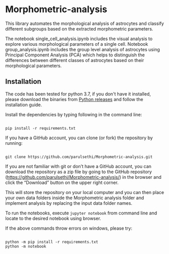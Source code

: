 # Morphometric-analysis

This library automates the morphological analysis of astrocytes and classify different subgroups based on the extracted morphometric parameters.

The notebook single_cell_analysis.ipynb includes the visual analysis to explore various morphological parameters of a single cell. Notebook group_analysis.ipynb includes the group level analysis of astrocytes using Principal Component Analysis (PCA) which helps to distinguish the differences between different classes of astrocytes based on their morphological parameters.


## Installation

The code has been tested for python 3.7, if you don't have it installed, please download the binaries from [Python releases](https://www.python.org/downloads/release/python-370/) and follow the installation guide.

Install the dependencies by typing following in the command line:

```

pip install -r requirements.txt

```

If you have a GitHub account, you can clone (or fork) the repository by running:

```

git clone https://github.com/parulsethi/Morphometric-analysis.git

```

If you are not familiar with git or don’t have a GitHub account, you can download the repository as a zip file by going to the GitHub repository (https://github.com/parulsethi/Morphometric-analysis/) in the browser and click the “Download” button on the upper right corner.

This will store the repository on your local computer and you can then place your own data folders inside the Morphometric analysis folder and implement analysis by replacing the input data folder names.

To run the notebooks, execute `jupyter notebook` from command line and locate to the desired notebook using browser.

If the above commands throw errors on windows, please try:

```

python -m pip install -r requirements.txt
python -m notebook

```